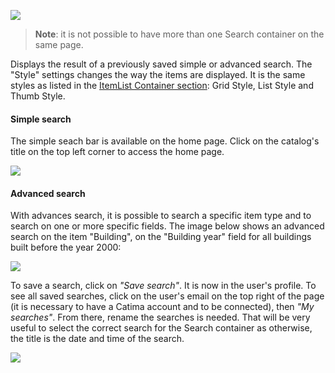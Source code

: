 ![](assets/pages/search_container.png)

> **Note**: it is not possible to have more than one Search container on the same page. 
> 
Displays the result of a previously saved simple or advanced search. The "Style" settings changes the way the items are displayed. It is the same styles as listed in the [ItemList Container section](#item-list-container): Grid Style, List Style and Thumb Style. 

#### Simple search 

The simple seach bar is available on the home page. Click on the catalog's title on the top left corner to access the home page. 

![](assets/search/simple_search.png)

#### Advanced search 

With advances search, it is possible to search a specific item type and to search on one or more specific fields. The image below shows an advanced search on the item "Building", on the "Building year" field for all buildings built before the year 2000:

![](assets/search/advance_search.png)

To save a search, click on *"Save search"*. It is now in the user's profile. To see all saved searches, click on the user's email on the top right of the page (it is necessary to have a Catima account and to be connected), then *"My searches"*. From there, rename the searches is needed. That will be very useful to select the correct search for the Search container as otherwise, the title is the date and time of the search.

![](assets/search/my_searches.png)
